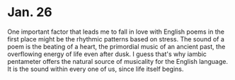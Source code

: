 # Jan. 26

One important factor that leads me to fall in love with English poems in the first place might be the rhythmic patterns based on stress. The sound of a poem is the beating of a heart, the primordial music of an ancient past, the overflowing energy of life even after dusk. I guess that's why iambic pentameter offers the natural source of musicality for the English language. It is the sound within every one of us, since life itself begins.
